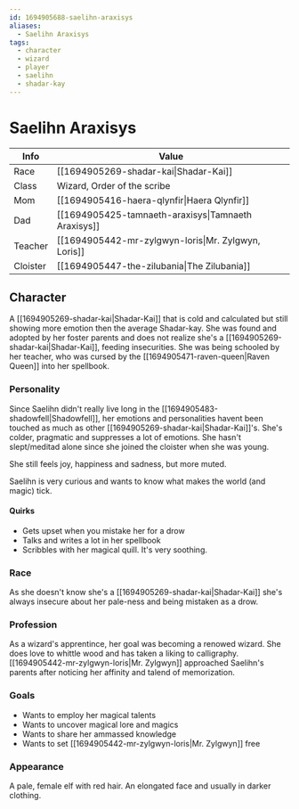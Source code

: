 ```yaml
---
id: 1694905688-saelihn-araxisys
aliases:
  - Saelihn Araxisys
tags:
  - character
  - wizard
  - player
  - saelihn
  - shadar-kay
---
```


# Saelihn Araxisys

| Info     | Value                                               |
| ----     | -----                                               |
| Race     | [[1694905269-shadar-kai\|Shadar-Kai]]               |
| Class    | Wizard, Order of the scribe                         |
| Mom      | [[1694905416-haera-qlynfir\|Haera Qlynfir]]         |
| Dad      | [[1694905425-tamnaeth-araxisys\|Tamnaeth Araxisys]] |
| Teacher  | [[1694905442-mr-zylgwyn-loris\|Mr. Zylgwyn, Loris]] |
| Cloister | [[1694905447-the-zilubania\|The Zilubania]]         |

## Character

A [[1694905269-shadar-kai|Shadar-Kai]] that is cold and calculated but still showing more emotion then the average Shadar-kay. She was found and adopted by her foster parents and does not realize she's a [[1694905269-shadar-kai|Shadar-Kai]], feeding insecurities. She was being schooled by her teacher, who was cursed by the [[1694905471-raven-queen|Raven Queen]] into her spellbook.

### Personality

Since Saelihn didn't really live long in the [[1694905483-shadowfell|Shadowfell]], her emotions and personalities havent been touched as much as other [[1694905269-shadar-kai|Shadar-Kai]]'s. She's colder, pragmatic and suppresses a lot of emotions. She hasn't slept/meditad alone since she joined the cloister when she was young.

She still feels joy, happiness and sadness, but more muted.

Saelihn is very curious and wants to know what makes the world (and magic) tick.

#### Quirks

* Gets upset when you mistake her for a drow
* Talks and writes a lot in her spellbook
* Scribbles with her magical quill. It's very soothing.

### Race

As she doesn't know she's a [[1694905269-shadar-kai|Shadar-Kai]] she's always insecure about her pale-ness and being mistaken as a drow.

### Profession

As a wizard's apprentince, her goal was becoming a renowed wizard. She does love to whittle wood and has taken a liking to calligraphy. 
[[1694905442-mr-zylgwyn-loris|Mr. Zylgwyn]] approached Saelihn's parents after noticing her affinity and talend of memorization.

### Goals

* Wants to employ her magical talents 
* Wants to uncover magical lore and magics
* Wants to share her ammassed knowledge
* Wants to set [[1694905442-mr-zylgwyn-loris|Mr. Zylgwyn]] free

### Appearance

A pale, female elf with red hair. An elongated face and usually in darker clothing.
